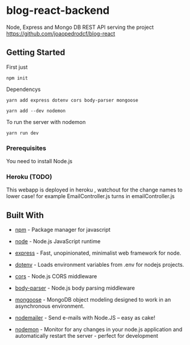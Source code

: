 # blog-react-backend

Node, Express and Mongo DB REST API serving the project https://github.com/joaopedrodcf/blog-react

## Getting Started

First just

```
npm init
```

Dependencys
```
yarn add express dotenv cors body-parser mongoose
```

```
yarn add --dev nodemon
```

To run the server with nodemon
```
yarn run dev
```

### Prerequisites

You need to install Node.js

### Heroku (TODO)

This webapp is deployed in heroku , watchout for the change names to lower case!
for example EmailController.js turns in emailController.js

## Built With

* [npm](https://github.com/npm/npm) - Package manager for javascript
* [node](https://github.com/nodejs/node) - Node.js JavaScript runtime


* [express](https://github.com/expressjs/express) - Fast, unopinionated, minimalist web framework for node.
* [dotenv](https://github.com/motdotla/dotenv) - Loads environment variables from .env for nodejs projects.
* [cors](https://github.com/expressjs/cors) - Node.js CORS middleware
* [body-parser](https://github.com/expressjs/body-parser) - Node.js body parsing middleware
* [mongoose](https://github.com/Automattic/mongoose) - MongoDB object modeling designed to work in an asynchronous environment.
* [nodemailer](https://github.com/nodemailer/nodemailer) - Send e-mails with Node.JS – easy as cake!

* [nodemon](https://github.com/remy/nodemon) - Monitor for any changes in your node.js application and automatically restart the server - perfect for development